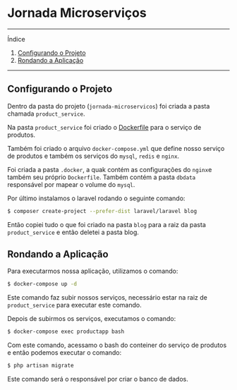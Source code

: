 # Jornada Microserviços


*******
Índice
 1. [Configurando o Projeto](#configurandoprojeto)
 2. [Rondando a Aplicação](#rodandoaplicacao)
*******

<div id='configurandoprojeto' />  

## Configurando o Projeto  

Dentro da pasta do projeto (`jornada-microservicos`) foi criada a pasta chamada `product_service`.

Na pasta `product_service` foi criado o [Dockerfile](https://github.com/lhamello/code-education/blob/master/jornada-microservicos/product_service/Dockerfile) para o serviço de produtos.

Também foi criado o arquivo `docker-compose.yml` que define nosso serviço de produtos e também os serviços do `mysql`, `redis` e `nginx`.

Foi criada a pasta `.docker`, a quak contém as configurações do `nginx`e também seu próprio `Dockerfile`. Também contém a pasta `dbdata` responsável por mapear o volume do `mysql`.

Por último instalamos o laravel rodando o seguinte comando: 
```sh
$ composer create-project --prefer-dist laravel/laravel blog
```

Então copiei tudo o que foi criado na pasta `blog` para a raiz da pasta `product_service` e então deletei a pasta blog.

<div id='rodandoaplicacao' />  

## Rondando a Aplicação

Para executarmos nossa aplicação, utilizamos o comando:
```sh
$ docker-compose up -d
```

Este comando faz subir nossos serviços, necessário estar na raiz de `product_service` para executar este comando.

Depois de subirmos os serviços, executamos o comando:
```sh
$ docker-compose exec productapp bash
```

Com este comando, acessamo o bash do conteiner do serviço de produtos e então podemos executar o comando:
```sh
$ php artisan migrate
```

Este comando será o responsável por criar o banco de dados.